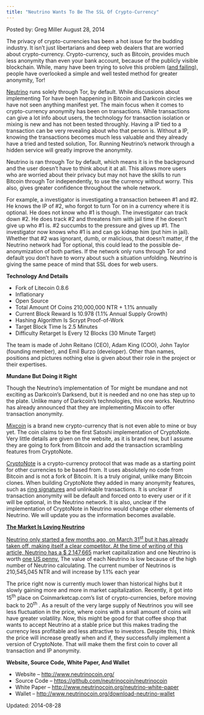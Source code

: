 ```yaml
---
title: "Neutrino Wants To Be The SSL Of Crypto-Currency"
---
```


Posted by: Greg Miller 
<span>August 28, 2014</span>
    

<p>The privacy of crypto-currencies has been a hot issue for the budding industry. It isn&#8217;t just libertarians and deep web dealers that are worried about crypto-currency. Crypto-currency, such as Bitcoin, provides much less anonymity than even your bank account, because of the publicly visible blockchain. While, many have been trying to solve this problem (<a href="http://www.coindesk.com/blockchains-sharedcoin-users-can-identified-says-security-expert/">and failing</a>), people have overlooked a simple and well tested method for greater anonymity, Tor!</p>
<p><a href="http://www.neutrinocoin.org/">Neutrino</a> runs solely through Tor, by default. While discussions about implementing Tor have been happening in Bitcoin and Darkcoin circles we have not seen anything manifest yet. The main focus when it comes to crypto-currency anonymity has been on transactions. While transactions can give a lot info about users, the technology for transaction isolation or mixing is new and has not been tested throughly. Having a IP tied to a transaction can be very revealing about who that person is. Without a IP, knowing the transactions becomes much less valuable and they already have a tried and tested solution, Tor. Running Neutrino&#8217;s network through a hidden service will greatly improve the anonymity.</p>
<p>Neutrino is ran through Tor by default, which means it is in the background and the user doesn&#8217;t have to think about it at all. This allows more users who are worried about their privacy but may not have the skills to run Bitcoin through Tor independently, to use the currency without worry. This also, gives greater confidence throughout the whole network.</p>
<p>For example, a investigator is investigating a transaction between #1 and #2. He knows the IP of #2, who forgot to turn Tor on in a currency where it is optional. He does not know who #1 is though. The investigator can track down #2. He does track #2 and threatens him with jail time if he doesn&#8217;t give up who #1 is. #2 succumbs to the pressure and gives up #1. The investigator now knows who #1 is and can go kidnap him (put him in jail). Whether that #2 was ignorant, dumb, or malicious, that doesn&#8217;t matter, if the Neutrino network had Tor optional, this could lead to the possible de-anonymization of both parties. If the network only runs through Tor and default you don&#8217;t have to worry about such a situation unfolding. Neutrino is giving the same peace of mind that SSL does for web users.</p>
<p><strong>Technology And Details</strong></p>
<ul>
<li>Fork of Litecoin 0.8.6</li>
<li>Inflationary</li>
<li>Open Source</li>
<li>Total Amount Of Coins 210,000,000 NTR + 1.1% annually</li>
<li>Current Block Reward Is 10.978 (1.1% Annual Supply Growth)</li>
<li>Hashing Algorithm Is Scrypt Proof-of-Work</li>
<li>Target Block Time Is 2.5 Minutes</li>
<li>Difficulty Retarget Is Every 12 Blocks (30 Minute Target)</li>
</ul>
<p>The team is made of John Reitano (CEO), Adam King (COO), John Taylor (founding member), and Emil Burzo (developer). Other than names, positions and pictures nothing else is given about their role in the project or their expertises.</p>
<p><strong>Mundane But Doing it Right</strong></p>
<p>Though the Neutrino&#8217;s implementation of Tor might be mundane and not exciting as Darkcoin&#8217;s Darksend, but it is needed and no one has step up to the plate. Unlike many of Darkcoin&#8217;s technologies, this one works. Neutrino has already announced that they are implementing Mixcoin to offer transaction anonymity.</p>
<p><a href="http://www.mixcoin.co/">Mixcoin</a> is a brand new crypto-currency that is not even able to mine or buy yet. The coin claims to be the first Satoshi implementation of CryptoNote. Very little details are given on the website, as it is brand new, but I assume they are going to fork from Bitcoin and add the transaction scrambling features from CryptoNote.</p>
<p><a href="https://www.cryptonote.org/inside/">Crypto</a><a href="https://www.cryptonote.org/inside/">N</a><a href="https://www.cryptonote.org/inside/">ote</a> is a crypto-currency protocol that was made as a starting point for other currencies to be based from. It uses absolutely no code from Bitcoin and is not a fork of Bitcoin. It is a truly original, unlike many Bitcoin clones. When building CryptoNote they added in many anonymity features, such as <a href="https://en.wikipedia.org/wiki/Ring_signature">ring signatures</a> and unlinkable transactions. It is unclear if transaction anonymity will be default and forced onto to every user or if it will be optional, in the Neutrino network. It is also, unclear if the implementation of CryptoNote in Neutrino would change other elements of Neutrino. We will update you as the information becomes available.</p>
<p><a href="/imgs/2014/08/standard-CryptoNote-transaction.png"/>
<p><strong>The Market Is Loving Neutrino</strong></p>
<p>Neutrino only started a few months ago, on March 31<sup>st</sup> but it has already taken off, making itself a clear competitor. At the time of writing of this article, Neutrino has a <a href="http://coinmarketcap.com/currencies/neutrino/">$ 2,147,665</a> market capitalization and one Neutrino is worth <a href="http://coinmarketcap.com/currencies/neutrino/">one US penny.</a> The value of each Neutrino is low because of the high number of Neutrino calculating. The current number of Neutrinos is 210,545,045 NTR and will increase by 1.1% each year</p>
<p>The price right now is currently much lower than historical highs but it slowly gaining more and more in market capitalization. Recently, it got into 15<sup>th</sup> place on Coinmarketcap.com&#8217;s list of crypto-currencies, before moving back to 20<sup>th</sup> . As a result of the very large supply of Neutrinos you will see less fluctuation in the price, where coins with a small amount of coins will have greater volatility. Now, this might be good for that coffee shop that wants to accept Neutrino at a stable price but this makes trading the currency less profitable and less attractive to investors. Despite this, I think the price will increase greatly when and if, they successfully implement a version of CryptoNote. That will make them the first coin to cover all transaction and IP anonymity.</p>
<p><strong>Website, Source Code, White Paper, And Wallet</strong></p>
<ul>
<li>Website &#8211; <a href="http://www.neutrinocoin.org/">http://www.neutrinocoin.org/</a></li>
<li>Source Code &#8211; <a href="https://github.com/neutrinocoin/neutrinocoin">https://github.com/neutrinocoin/neutrinocoin</a></li>
<li>White Paper &#8211; <a href="http://www.neutrinocoin.org/neutrino-white-paper">http://www.neutrinocoin.org/neutrino-white-paper</a></li>
<li>Wallet &#8211; <a href="http://www.neutrinocoin.org/download-neutrino-wallet">http://www.neutrinocoin.org/download-neutrino-wallet</a></li>
</ul>

Updated: 2014-08-28
